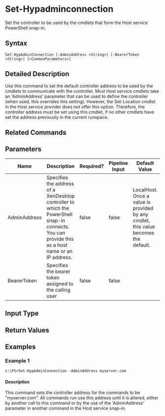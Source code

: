 ﻿
# Set-Hypadminconnection
Set the controller to be used by the cmdlets that form the Host service PowerShell snap-in.
## Syntax
```
Set-HypAdminConnection [-AdminAddress <String>] [-BearerToken <String>] [<CommonParameters>]
```
## Detailed Description
Use this command to set the default controller address to be used by the cmdlets to communicate with the controller.  Most Host service cmdlets take an 'AdminAddress' parameter that can be used to define the controller (when used, this overrides this setting). However, the Set-Location cmdlet in the Host service provider does not offer this option. Therefore, the controller address must be set using this cmdlet, if no other cmdlets have set the address previously in the current runspace.


## Related Commands

## Parameters
| Name   | Description | Required? | Pipeline Input | Default Value |
| --- | --- | --- | --- | --- |
| AdminAddress | Specifies the address of a XenDesktop controller to which the PowerShell snap-in connects.  You can provide this as a host name or an IP address. | false | false | LocalHost. Once a value is provided by any cmdlet, this value becomes the default. |
| BearerToken | Specifies the bearer token assigned to the calling user | false | false |  |

## Input Type

### 

## Return Values

### 

## Examples

### Example 1
```
c:\PS>Set-HypAdminConnection -AdminAddress myserver.com
```
#### Description
This command sets the controller address for the commands to be "myserver.com".  All commands run use this address until it is altered, either by another call to this command or by the use of the 'AdminAddress' parameter in another command in the Host service snap-in.
